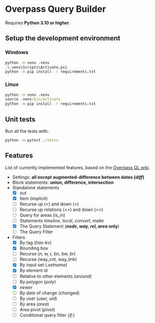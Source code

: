 # Overpass Query Builder

Requires **Python 3.10 or higher**.

## Setup the development environment

### Windows

```cmd
python -m venv .venv
.\.venv\Scripts\Activate.ps1
python -m pip install -r requirements.txt
```

### Linux

```cmd
python -m venv .venv
source .venv/bin/activate
python -m pip install -r requirements.txt
```

## Unit tests

Run all the tests with:

```cmd
python -m pytest ./tests
```

## Features

List of currently implemented features, based on the [Overpass QL wiki](https://wiki.openstreetmap.org/wiki/Overpass_API/Overpass_QL).

- Settings: **all except augmented-difference between dates (*diff*)**
- Block statements: **union, difference, intersection**
- Standalone statements
  - [x] out
  - [x] Item (implicit)
  - [ ] Recurse up (<) and down (>)
  - [ ] Recurse up relations (<<) and down (>>)
  - [ ] Query for areas (is_in)
  - [ ] Statements *timeline*, *local*, *convert*, *make*
  - [x] The Query Statement (***node, way, rel, area* only**)
  - [ ] The Query Filter
- Filters
  - [x] By tag (*has-kv*)
  - [x] Bounding box
  - [ ] Recurse (*n, w, r, bn, bw, br*)
  - [ ] Recurse (way_cnt, way_link)
  - [x] By input set (*.setname*)
  - [x] By element id
  - [ ] Relative to other elements (*around*)
  - [ ] By polygon (*poly*)
  - [x] *newer*
  - [ ] By date of change (*changed*)
  - [ ] By user (*user, uid*)
  - [ ] By area (*area*)
  - [ ] Area pivot (*pivot*)
  - [ ] Conditional query filter (*if:*)
